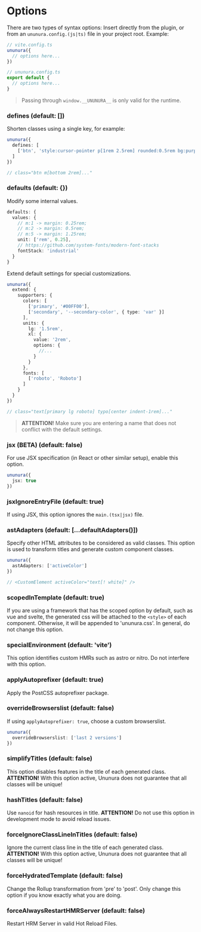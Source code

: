 # Options

There are two types of syntax options: Insert directly from the plugin, or from an `ununura.config.(js|ts)` file in your project root. Example:

```ts
// vite.config.ts
ununura({
  // options here...
})
```

```ts
// ununura.config.ts
export default {
  // options here...
}
```
> Passing through `window.__UNUNURA__` is only valid for the runtime.

### defines (default: [])

Shorten classes using a single key, for example:

```ts
ununura({
  defines: [
    ['btn', 'style:cursor-pointer p[1rem 2.5rem] rounded:0.5rem bg:purple text:white']
  ]
})

// class="btn m[bottom 2rem]..."
```

### defaults (default: {})

Modify some internal values.

```ts
defaults: {
  values: {
    // m:1 -> margin: 0.25rem;
    // m:2 -> margin: 0.5rem;
    // m:5 -> margin: 1.25rem;
    unit: ['rem', 0.25],
    // https://github.com/system-fonts/modern-font-stacks
    fontStack: 'industrial'
  }
}
```

Extend default settings for special customizations.

```ts
ununura({
  extend: {  
    supporters: { 
      colors: [
        ['primary', '#00FF00'],
        ['secondary', '--secondary-color', { type: 'var' }]
      ], 
      units: {
        lg: '1.5rem',
        xl: { 
          value: '2rem', 
          options: {
            //...
          }
        }
      },
      fonts: [
        ['roboto', 'Roboto']
      ]
    }
  }
})

// class="text[primary lg roboto] typo[center indent-1rem]..."
```

> **ATTENTION!** Make sure you are entering a name that does not conflict with the default settings.

### jsx (BETA) (default: false)

For use JSX specification (in React or other similar setup), enable this option.

```ts
ununura({
  jsx: true
})
```

### jsxIgnoreEntryFile (default: true)

If using JSX, this option ignores the `main.(tsx|jsx)` file.

### astAdapters (default: [...defaultAdapters()])

Specify other HTML attributes to be considered as valid classes. This option is used to transform titles and generate custom component classes.

```ts
ununura({
  astAdapters: ['activeColor']
})

// <CustomElement activeColor="text[! white]" />
```

### scopedInTemplate (default: true)

If you are using a framework that has the scoped option by default, such as vue and svelte, the generated css will be attached to the `<style>` of each component. Otherwise, it will be appended to 'ununura.css'. In general, do not change this option.

### specialEnvironment (default: 'vite')

This option identifies custom HMRs such as astro or nitro. Do not interfere with this option.

### applyAutoprefixer (default: true)

Apply the PostCSS autoprefixer package.

### overrideBrowserslist (default: false)

If using `applyAutoprefixer: true`, choose a custom browserslist.

```ts
ununura({
  overrideBrowserslist: ['last 2 versions']
})
```

### simplifyTitles (default: false)

This option disables features in the title of each generated class. **ATTENTION!** With this option active, Ununura does not guarantee that all classes will be unique!

### hashTitles (default: false)

Use `nanoid` for hash resources in title. **ATTENTION!** Do not use this option in development mode to avoid reload issues.

### forceIgnoreClassLineInTitles (default: false)

Ignore the current class line in the title of each generated class. **ATTENTION!** With this option active, Ununura does not guarantee that all classes will be unique!

### forceHydratedTemplate (default: false)

Change the Rollup transformation from 'pre' to 'post'. Only change this option if you know exactly what you are doing.

### forceAlwaysRestartHMRServer (default: false)

Restart HRM Server in valid Hot Reload Files.